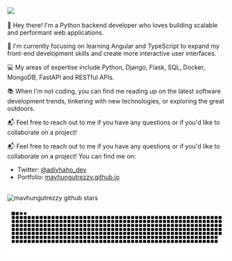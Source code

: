 <img src="https://i.ibb.co/jrCfY7r/White-Futuristic-Technology-Linked-In-Banner-1.png">

👋 Hey there! I'm a Python backend developer who loves building scalable and performant web applications. 

🔨 I'm currently focusing on learning Angular and TypeScript to expand my front-end development skills and create more interactive user interfaces. 

💻 My areas of expertise include Python, Django, Flask, SQL, Docker, MongoDB, FastAPI and RESTful APIs. 

📚 When I'm not coding, you can find me reading up on the latest software development trends, tinkering with new technologies, or exploring the great outdoors. 

📬 Feel free to reach out to me if you have any questions or if you'd like to collaborate on a project!

📬 Feel free to reach out to me if you have any questions or if you'd like to collaborate on a project! You can find me on:
- Twitter: [@adivhaho_dev](https://twitter.com/adivhaho_dev)
- Portfolio: [mavhungutrezzy.github.io](https://mavhungutrezzy.github.io/)

##

<img align="center" src="https://github-readme-stats.vercel.app/api?username=mavhungutrezzy&show_icons=true&include_all_commits=true&theme=algolia" alt="mavhungutrezzy github stars"/>
<br/>

<p align = "center"><img src="https://github.com/mavhungutrezzy/mavhungutrezzy/blob/output/github-contribution-grid-snake-dark.svg#gh-dark-mode-only"/></p>
